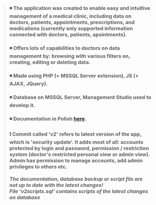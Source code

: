 > ### ◾ The application was created to enable easy and intuitive management of a medical clinic, including data on doctors, patients, appointments, prescriptions, and medications (currently only supported information connected with doctors, patients, apointments).
> ### ◾ Offers lots of capabilities to doctors on data management by: browsing with various filters on, creating, editing or deleting data.
> ### ◾ Made using PHP (+ MSSQL Server extension), JS (+ AJAX, JQuery).
> ### ◾ Database on MSSQL Server, Management Studio used to develop it.
> ### ◾ Documentation in Polish [here](https://github.com/Kapelek/clinic-app/blob/main/documentation.pdf).
> ### ❗ Commit called 'v2' refers to latest version of the app, which is 'security update'. It adds most of all: accounts protected by login and password, permission / restriction system (doctor's restricted personal view or admin view). Admin has permission to manage accounts, add admin privileges to others etc. <br><br> *The documentation, database backup or script file are not up to date with the latest changes!* <br> *File 'v2scripts.sql' contains scripts of the latest changes on database* 
